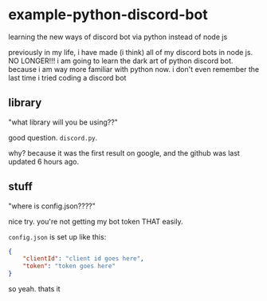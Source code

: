 # example-python-discord-bot
 learning the new ways of discord bot via python instead of node js


previously in my life, i have made (i think) all of my discord bots in node js. NO LONGER!!! i am going to learn the dark art of python discord bot. because i am way more familiar with python now. i don't even remember the last time i tried coding a discord bot


## library

"what library will you be using??"

good question. `discord.py`.

why? because it was the first result on google, and the github was last updated 6 hours ago.


## stuff

"where is config.json????"

nice try. you're not getting my bot token THAT easily.

`config.json` is set up like this:

```json
{
    "clientId": "client id goes here",
    "token": "token goes here"
}
```

so yeah. thats it